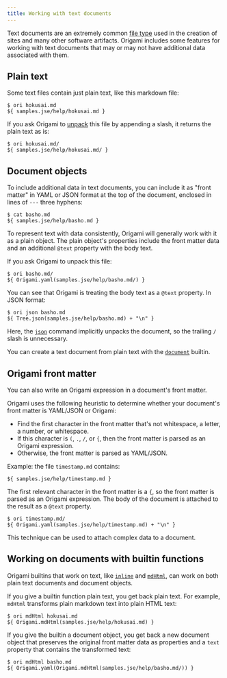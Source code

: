 ```yaml
---
title: Working with text documents
---
```


Text documents are an extremely common [file type](fileTypes.html) used in the creation of sites and many other software artifacts. Origami includes some features for working with text documents that may or may not have additional data associated with them.

## Plain text

Some text files contain just plain text, like this markdown file:

```console
$ ori hokusai.md
${ samples.jse/help/hokusai.md }
```

If you ask Origami to [unpack](fileTypes.html#unpacking-files) this file by appending a slash, it returns the plain text as is:

```console
$ ori hokusai.md/
${ samples.jse/help/hokusai.md/ }
```

## Document objects

To include additional data in text documents, you can include it as "front matter" in YAML or JSON format at the top of the document, enclosed in lines of `---` three hyphens:

```console
$ cat basho.md
${ samples.jse/help/basho.md }
```

To represent text with data consistently, Origami will generally work with it as a plain object. The plain object's properties include the front matter data and an additional `@text` property with the body text.

If you ask Origami to unpack this file:

```console
$ ori basho.md/
${ Origami.yaml(samples.jse/help/basho.md/) }
```

You can see that Origami is treating the body text as a `@text` property. In JSON format:

```console
$ ori json basho.md
${ Tree.json(samples.jse/help/basho.md) + "\n" }
```

Here, the [`json`](/builtins/origami/json.html) command implicitly unpacks the document, so the trailing `/` slash is unnecessary.

You can create a text document from plain text with the [`document`](/builtins/text/document.html) builtin.

## Origami front matter

You can also write an Origami expression in a document's front matter.

Origami uses the following heuristic to determine whether your document's front matter is YAML/JSON or Origami:

- Find the first character in the front matter that's not whitespace, a letter, a number, or whitespace.
- If this character is `(`, `.`, `/`, or `{`, then the front matter is parsed as an Origami expression.
- Otherwise, the front matter is parsed as YAML/JSON.

Example: the file `timestamp.md` contains:

```
${ samples.jse/help/timestamp.md }
```

The first relevant character in the front matter is a `{`, so the front matter is parsed as an Origami expression. The body of the document is attached to the result as a `@text` property.

```console
$ ori timestamp.md/
${ Origami.yaml(samples.jse/help/timestamp.md) + "\n" }
```

This technique can be used to attach complex data to a document.

## Working on documents with builtin functions

Origami builtins that work on text, like [`inline`](/builtins/text/inline.html) and [`mdHtml`](/builtins/text/mdHtml.html), can work on both plain text documents and document objects.

If you give a builtin function plain text, you get back plain text. For example, `mdHtml` transforms plain markdown text into plain HTML text:

```console
$ ori mdHtml hokusai.md
${ Origami.mdHtml(samples.jse/help/hokusai.md) }
```

If you give the builtin a document object, you get back a new document object that preserves the original front matter data as properties and a `text` property that contains the transformed text:

```console
$ ori mdHtml basho.md
${ Origami.yaml(Origami.mdHtml(samples.jse/help/basho.md/)) }
```
